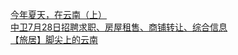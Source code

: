   
[今年夏天，在云南（上）](http://www.dianyue.me/archives/717/fxjbbffy4ns3joo3/)  
[中卫7月28日招聘求职、房屋租售、商铺转让、综合信息](http://www.dianyue.me/archives/085/iml36ed6wwt1d1jm/)  
[【旅居】脚尖上的云南](http://www.dianyue.me/archives/136/xn71fuw5vrif8xld/)